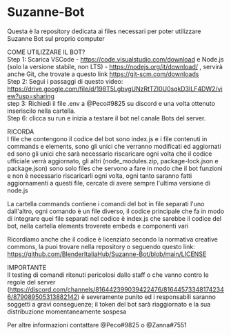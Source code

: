 # Suzanne-Bot
Questa è la repository dedicata ai files necessari per poter utilizzare Suzanne Bot sul proprio computer


COME UTILIZZARE IL BOT?<br/>
Step 1: Scarica VSCode - https://code.visualstudio.com/download e Node.js (solo la versione stabile, non LTS) - https://nodejs.org/it/download/ , servirà anche Git, che trovate a questo link https://git-scm.com/downloads <br/>
Step 2: Segui i passaggi di questo video: https://drive.google.com/file/d/198T5LgbvgUNzRtTZl0U0sqkD3ILF4DW2/view?usp=sharing<br/>
step 3: Richiedi il file .env a @Peco#9825 su discord e una volta ottenuto inseriscilo nella cartella.<br/>
Step 6: clicca su run e inizia a testare il bot nel canale Bots del server.<br/>


RICORDA<br/>
I file che contengono il codice del bot sono index.js e i file contenuti in commands e elements, sono gli unici che verranno modificati ed aggiornati ed sono gli unici che sarà necessario riscaricare ogni volta che il codice ufficiale verrà aggiornato, gli altri (node_modules.zip, package-lock.json e package.json) sono solo files che servono a fare in modo che il bot funzioni e non è necessario riscaricarli ogni volta, ogni tanto saranno fatti aggiornamenti a questi file, cercate di avere sempre l'ultima versione di node.js

La cartella commands contiene i comandi del bot in file separati l'uno dall'altro, ogni comando è un file diverso, il codice principale che fa in modo di integrare quei file separati nel codice è index.js che sarebbe il codice del bot, nella cartella elements troverete embeds e componenti vari

Ricordiamo anche che il codice è licenziato secondo la normativa creative commons, la puoi trovare nella repository o seguendo questo link: https://github.com/BlenderItaliaHub/Suzanne-Bot/blob/main/LICENSE

IMPORTANTE<br/>
Il testing di comandi ritenuti pericolosi dallo staff o che vanno contro le regole del server (https://discord.com/channels/816442399039422476/816445733481742346/879089505313882142) è severamente punito ed i responsabili saranno soggetti a gravi conseguenze; il token del bot sarà riaggiornato e la sua distribuzione momentaneamente sospesa

Per altre informazioni contattare @Peco#9825 o @Zanna#7551
